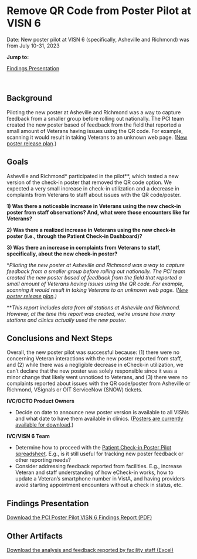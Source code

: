 # Remove QR Code from Poster Pilot at VISN 6

Date: New poster pilot at VISN 6 (specifically, Asheville and Richmond) was from July 10-31, 2023

**Jump to:**

[Findings Presentation](#findings-presentation)

<br>

## Background 

Piloting the new poster at Asheville and Richmond was a way to capture feedback from a smaller group before rolling out nationally. The PCI team created the new poster based of feedback from the field that reported a small amount of Veterans having issues using the QR code. For example, scanning it would result in taking Veterans to an unknown web page. ([New poster release plan](https://github.com/department-of-veterans-affairs/va.gov-team/blob/master/products/health-care/checkin/release-plan/detailed-release-notes/remove-poster-qr-code.md).)

## Goals

Asheville and Richmond* participated in the pilot**, which tested a new version of the check-in poster that removed the QR code option. We expected a very small increase in check-in utilization and a decrease in complaints from Veterans to staff about issues with the QR code/poster.

**1) Was there a noticeable increase in Veterans using the new check-in poster from staff observations? And, what were those encounters like for Veterans?**

**2) Was there a realized increase in Veterans using the new check-in poster (i.e., through the Patient Check-in Dashboard)?**

**3) Was there an increase in complaints from Veterans to staff, specifically, about the new check-in poster?**  

**Piloting the new poster at Asheville and Richmond was a way to capture feedback from a smaller group before rolling out nationally. The PCI team created the new poster based of feedback from the field that reported a small amount of Veterans having issues using the QR code. For example, scanning it would result in taking Veterans to an unknown web page. ([New poster release plan](https://github.com/department-of-veterans-affairs/va.gov-team/blob/master/products/health-care/checkin/release-plan/detailed-release-notes/remove-poster-qr-code.md).)*

 ***This report includes data from all stations at Asheville and Richmond. However, at the time this report was created, we’re unsure how many stations and clinics actually used the new poster.*

## Conclusions and Next Steps

Overall, the new poster pilot was successful because: (1) there were no concerning Veteran interactions with the new poster reported from staff, and (2) while there was a negligible decrease in eCheck-in utilization, we can’t declare that the new poster was solely responsible since it was a minor change that likely went unnoticed to Veterans, and (3) there were no complaints reported about issues with the QR code/poster from Asheville or Richmond, VSignals or OIT ServiceNow (SNOW) tickets.

**IVC/OCTO Product Owners**

- Decide on date to announce new poster version is available to all VISNs and what date to have them available in clinics. ([Posters are currently available for download](https://github.com/department-of-veterans-affairs/va.gov-team/tree/master/products/health-care/checkin/design/visual-collateral#latest-release-pdf).) 

**IVC/VISN 6 Team**

- Determine how to proceed with the [Patient Check-in Poster Pilot spreadsheet](https://dvagov-my.sharepoint.com/:x:/r/personal/lori_pusey_va_gov/_layouts/15/doc2.aspx?sourcedoc=%7B5d062c85-a394-4f27-84f8-00b166fb8e57%7D&action=edit). E.g., is it still useful for tracking new poster feedback or other reporting needs?  
- Consider addressing feedback reported from facilities. E.g., increase Veteran and staff understanding of how eCheck-in works, how to update a Veteran’s smartphone number in VistA, and having providers avoid starting appointment encounters without a check in status, etc. 

## Findings Presentation 

[Download the PCI Poster Pilot VISN 6 Findings Report (PDF)](https://github.com/department-of-veterans-affairs/va.gov-team/files/12383599/PCI.Poster.Pilot.VISN.6.Findings.Report.2.pdf)

## Other Artifacts 

[Download the analysis and feedback reported by facility staff (Excel)](https://github.com/department-of-veterans-affairs/va.gov-team/files/12383713/Patient.Check-in.Poster.Pilot.-.July.2023.xlsx)
